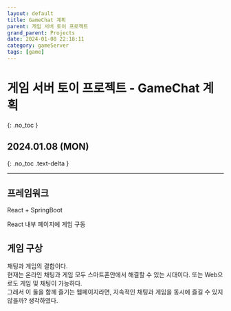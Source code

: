 ```yaml
---
layout: default
title: GameChat 계획
parent: 게임 서버 토이 프로젝트
grand_parent: Projects
date: 2024-01-08 22:18:11
category: gameServer
tags: [game]
---
```


# 게임 서버 토이 프로젝트 - GameChat 계획
{: .no_toc }

## 2024.01.08 (MON)
{: .no_toc .text-delta }

---

## 프레임워크
React + SpringBoot

React 내부 페이지에 게임 구동

## 게임 구상
채팅과 게임의 결합이다.  
현재는 온라인 채팅과 게임 모두 스마트폰안에서 해결할 수 있는 시대이다. 또는 Web으로도 게임 및 채팅이 가능하다.  
그래서 이 둘을 함께 즐기는 웹페이지라면, 지속적인 채팅과 게임을 동시에 즐길 수 있지 않을까? 생각하였다.